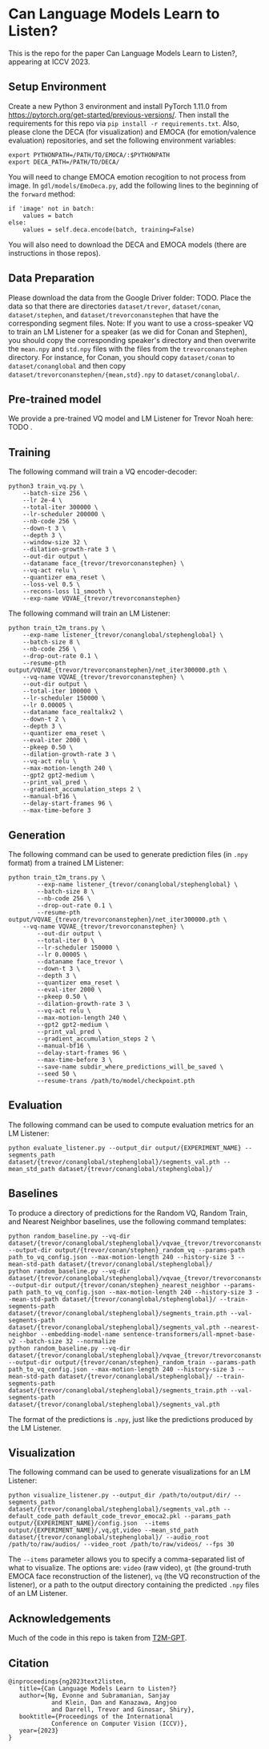 # Can Language Models Learn to Listen?
This is the repo for the paper Can Language Models Learn to Listen?, appearing at ICCV 2023.

## Setup Environment
Create a new Python 3 environment and install PyTorch 1.11.0 from https://pytorch.org/get-started/previous-versions/. Then install the requirements for this repo via `pip install -r requirements.txt`.
Also, please clone the DECA (for visualization) and EMOCA (for emotion/valence evaluation) repositories, and set the following environment variables:
```
export PYTHONPATH=/PATH/TO/EMOCA/:$PYTHONPATH
export DECA_PATH=/PATH/TO/DECA/
```
You will need to change EMOCA emotion recogition to not process from image. In `gdl/models/EmoDeca.py`, add the following lines to the beginning of the `forward` method:
```
if 'image' not in batch:
    values = batch
else:
    values = self.deca.encode(batch, training=False)
```
You will also need to download the DECA and EMOCA models (there are instructions in those repos).

## Data Preparation
Please download the data from the Google Driver folder: TODO. Place the data so that there are directories `dataset/trevor`, `dataset/conan`, `dataset/stephen`, and `dataset/trevorconanstephen` that have the corresponding segment files.
Note: If you want to use a cross-speaker VQ to train an LM Listener for a speaker (as we did for Conan and Stephen), you should copy the corresponding speaker's directory and then overwrite the `mean.npy` and `std.npy` files with the files from the `trevorconanstephen` directory. For instance, for Conan, you should copy `dataset/conan` to `dataset/conanglobal` and then copy `dataset/trevorconanstephen/{mean,std}.npy` to `dataset/conanglobal/`.

## Pre-trained model
We provide a pre-trained VQ model and LM Listener for Trevor Noah here: TODO .

## Training
The following command will train a VQ encoder-decoder:
```
python3 train_vq.py \
	--batch-size 256 \
	--lr 2e-4 \
	--total-iter 300000 \
	--lr-scheduler 200000 \
	--nb-code 256 \
	--down-t 3 \
	--depth 3 \
	--window-size 32 \
	--dilation-growth-rate 3 \
	--out-dir output \
	--dataname face_{trevor/trevorconanstephen} \
	--vq-act relu \
	--quantizer ema_reset \
	--loss-vel 0.5 \
	--recons-loss l1_smooth \
	--exp-name VQVAE_{trevor/trevorconanstephen}
```
The following command will train an LM Listener:
```
python train_t2m_trans.py \
	--exp-name listener_{trevor/conanglobal/stephenglobal} \
	--batch-size 8 \
	--nb-code 256 \
	--drop-out-rate 0.1 \
	--resume-pth output/VQVAE_{trevor/trevorconanstephen}/net_iter300000.pth \
	--vq-name VQVAE_{trevor/trevorconanstephen} \
	--out-dir output \
	--total-iter 100000 \
	--lr-scheduler 150000 \
	--lr 0.00005 \
	--dataname face_realtalkv2 \
	--down-t 2 \
	--depth 3 \
	--quantizer ema_reset \
	--eval-iter 2000 \
	--pkeep 0.50 \
	--dilation-growth-rate 3 \
	--vq-act relu \
	--max-motion-length 240 \
	--gpt2 gpt2-medium \
	--print_val_pred \
	--gradient_accumulation_steps 2 \
	--manual-bf16 \
	--delay-start-frames 96 \
	--max-time-before 3
```

## Generation
The following command can be used to generate prediction files (in `.npy` format) from a trained LM Listener:
```
python train_t2m_trans.py \
        --exp-name listener_{trevor/conanglobal/stephenglobal} \
        --batch-size 8 \
        --nb-code 256 \
        --drop-out-rate 0.1 \
        --resume-pth output/VQVAE_{trevor/trevorconanstephen}/net_iter300000.pth \
	--vq-name VQVAE_{trevor/trevorconanstephen} \
        --out-dir output \
        --total-iter 0 \
        --lr-scheduler 150000 \
        --lr 0.00005 \
        --dataname face_trevor \
        --down-t 3 \
        --depth 3 \
        --quantizer ema_reset \
        --eval-iter 2000 \
        --pkeep 0.50 \
        --dilation-growth-rate 3 \
        --vq-act relu \
        --max-motion-length 240 \
        --gpt2 gpt2-medium \
        --print_val_pred \
        --gradient_accumulation_steps 2 \
        --manual-bf16 \
        --delay-start-frames 96 \
        --max-time-before 3 \
        --save-name subdir_where_predictions_will_be_saved \
        --seed 50 \
        --resume-trans /path/to/model/checkpoint.pth
```

## Evaluation
The following command can be used to compute evaluation metrics for an LM Listener:
```
python evaluate_listener.py --output_dir output/{EXPERIMENT_NAME} --segments_path dataset/{trevor/conanglobal/stephenglobal}/segments_val.pth --mean_std_path dataset/{trevor/conanglobal/stephenglobal}/
```

## Baselines
To produce a directory of predictions for the Random VQ, Random Train, and Nearest Neighbor baselines, use the following command templates:
```
python random_baseline.py --vq-dir dataset/{trevor/conanglobal/stephenglobal}/vqvae_{trevor/trevorconanstephen}_val/ --output-dir output/{trevor/conan/stephen}_random_vq --params-path path_to_vq_config.json --max-motion-length 240 --history-size 3 --mean-std-path dataset/{trevor/conanglobal/stephenglobal}/
python random_baseline.py --vq-dir dataset/{trevor/conanglobal/stephenglobal}/vqvae_{trevor/trevorconanstephen}_val/ --output-dir output/{trevor/conan/stephen}_nearest_neighbor --params-path path_to_vq_config.json --max-motion-length 240 --history-size 3 --mean-std-path dataset/{trevor/conanglobal/stephenglobal}/ --train-segments-path dataset/{trevor/conanglobal/stephenglobal}/segments_train.pth --val-segments-path dataset/{trevor/conanglobal/stephenglobal}/segments_val.pth --nearest-neighbor --embedding-model-name sentence-transformers/all-mpnet-base-v2 --batch-size 32 --normalize
python random_baseline.py --vq-dir dataset/{trevor/conanglobal/stephenglobal}/vqvae_{trevor/trevorconanstephen}_val/ --output-dir output/{trevor/conan/stephen}_random_train --params-path path_to_vq_config.json --max-motion-length 240 --history-size 3 --mean-std-path dataset/{trevor/conanglobal/stephenglobal}/ --train-segments-path dataset/{trevor/conanglobal/stephenglobal}/segments_train.pth --val-segments-path dataset/{trevor/conanglobal/stephenglobal}/segments_val.pth
```
The format of the predictions is `.npy`, just like the predictions produced by the LM Listener.

## Visualization
The following command can be used to generate visualizations for an LM Listener:
```
python visualize_listener.py --output_dir /path/to/output/dir/ --segments_path dataset/{trevor/conanglobal/stephenglobal}/segments_val.pth --default_code_path default_code_trevor_emoca2.pkl --params_path output/{EXPERIMENT_NAME}/config.json  --items output/{EXPERIMENT_NAME}/,vq,gt,video --mean_std_path dataset/{trevor/conanglobal/stephenglobal}/ --audio_root /path/to/raw/audios/ --video_root /path/to/raw/videos/ --fps 30
```
The `--items` parameter allows you to specify a comma-separated list of what to visualize. The options are: `video` (raw video), `gt` (the ground-truth EMOCA face reconstruction of the listener), `vq` (the VQ reconstruction of the listener), or a path to the output directory containing the predicted `.npy` files of an LM Listener.

## Acknowledgements
Much of the code in this repo is taken from [T2M-GPT](https://github.com/Mael-zys/T2M-GPT).

## Citation
```
@inproceedings{ng2023text2listen,
   title={Can Language Models Learn to Listen?}
   author={Ng, Evonne and Subramanian, Sanjay
            and Klein, Dan and Kanazawa, Angjoo
            and Darrell, Trevor and Ginosar, Shiry},
   booktitle={Proceedings of the International
            Conference on Computer Vision (ICCV)},
   year={2023}
}
```
